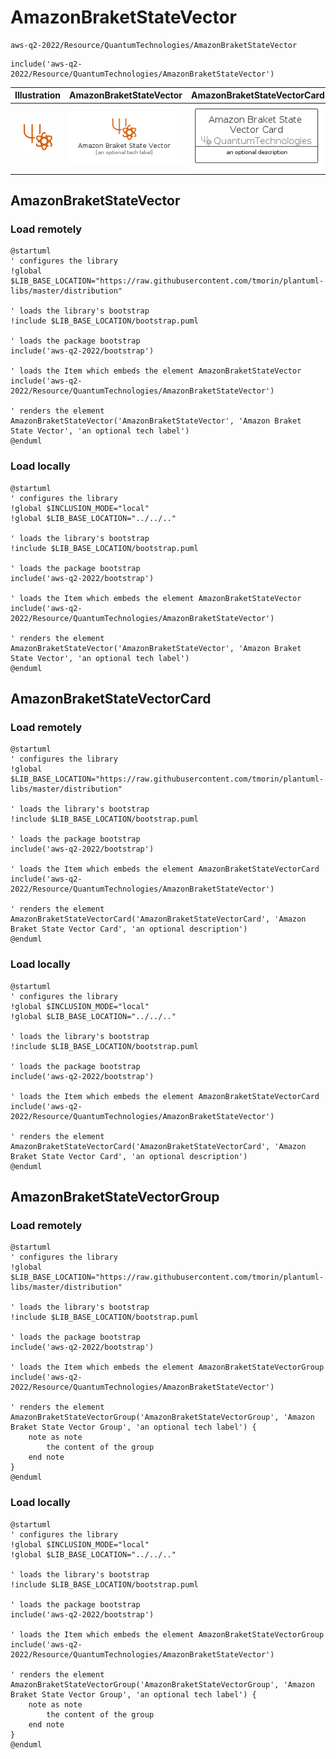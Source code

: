 # AmazonBraketStateVector


```text
aws-q2-2022/Resource/QuantumTechnologies/AmazonBraketStateVector
```

```text
include('aws-q2-2022/Resource/QuantumTechnologies/AmazonBraketStateVector')
```



| Illustration | AmazonBraketStateVector | AmazonBraketStateVectorCard | AmazonBraketStateVectorGroup |
| :---: | :---: | :---: | :---: |
| ![illustration for Illustration](../../../aws-q2-2022/Resource/QuantumTechnologies/AmazonBraketStateVector.png) | ![illustration for AmazonBraketStateVector](../../../aws-q2-2022/Resource/QuantumTechnologies/AmazonBraketStateVector.Local.png) | ![illustration for AmazonBraketStateVectorCard](../../../aws-q2-2022/Resource/QuantumTechnologies/AmazonBraketStateVectorCard.Local.png) | ![illustration for AmazonBraketStateVectorGroup](../../../aws-q2-2022/Resource/QuantumTechnologies/AmazonBraketStateVectorGroup.Local.png) |




## AmazonBraketStateVector

### Load remotely
```plantuml
@startuml
' configures the library
!global $LIB_BASE_LOCATION="https://raw.githubusercontent.com/tmorin/plantuml-libs/master/distribution"

' loads the library's bootstrap
!include $LIB_BASE_LOCATION/bootstrap.puml

' loads the package bootstrap
include('aws-q2-2022/bootstrap')

' loads the Item which embeds the element AmazonBraketStateVector
include('aws-q2-2022/Resource/QuantumTechnologies/AmazonBraketStateVector')

' renders the element
AmazonBraketStateVector('AmazonBraketStateVector', 'Amazon Braket State Vector', 'an optional tech label')
@enduml
```

### Load locally
```plantuml
@startuml
' configures the library
!global $INCLUSION_MODE="local"
!global $LIB_BASE_LOCATION="../../.."

' loads the library's bootstrap
!include $LIB_BASE_LOCATION/bootstrap.puml

' loads the package bootstrap
include('aws-q2-2022/bootstrap')

' loads the Item which embeds the element AmazonBraketStateVector
include('aws-q2-2022/Resource/QuantumTechnologies/AmazonBraketStateVector')

' renders the element
AmazonBraketStateVector('AmazonBraketStateVector', 'Amazon Braket State Vector', 'an optional tech label')
@enduml
```

## AmazonBraketStateVectorCard

### Load remotely
```plantuml
@startuml
' configures the library
!global $LIB_BASE_LOCATION="https://raw.githubusercontent.com/tmorin/plantuml-libs/master/distribution"

' loads the library's bootstrap
!include $LIB_BASE_LOCATION/bootstrap.puml

' loads the package bootstrap
include('aws-q2-2022/bootstrap')

' loads the Item which embeds the element AmazonBraketStateVectorCard
include('aws-q2-2022/Resource/QuantumTechnologies/AmazonBraketStateVector')

' renders the element
AmazonBraketStateVectorCard('AmazonBraketStateVectorCard', 'Amazon Braket State Vector Card', 'an optional description')
@enduml
```

### Load locally
```plantuml
@startuml
' configures the library
!global $INCLUSION_MODE="local"
!global $LIB_BASE_LOCATION="../../.."

' loads the library's bootstrap
!include $LIB_BASE_LOCATION/bootstrap.puml

' loads the package bootstrap
include('aws-q2-2022/bootstrap')

' loads the Item which embeds the element AmazonBraketStateVectorCard
include('aws-q2-2022/Resource/QuantumTechnologies/AmazonBraketStateVector')

' renders the element
AmazonBraketStateVectorCard('AmazonBraketStateVectorCard', 'Amazon Braket State Vector Card', 'an optional description')
@enduml
```

## AmazonBraketStateVectorGroup

### Load remotely
```plantuml
@startuml
' configures the library
!global $LIB_BASE_LOCATION="https://raw.githubusercontent.com/tmorin/plantuml-libs/master/distribution"

' loads the library's bootstrap
!include $LIB_BASE_LOCATION/bootstrap.puml

' loads the package bootstrap
include('aws-q2-2022/bootstrap')

' loads the Item which embeds the element AmazonBraketStateVectorGroup
include('aws-q2-2022/Resource/QuantumTechnologies/AmazonBraketStateVector')

' renders the element
AmazonBraketStateVectorGroup('AmazonBraketStateVectorGroup', 'Amazon Braket State Vector Group', 'an optional tech label') {
    note as note
        the content of the group
    end note
}
@enduml
```

### Load locally
```plantuml
@startuml
' configures the library
!global $INCLUSION_MODE="local"
!global $LIB_BASE_LOCATION="../../.."

' loads the library's bootstrap
!include $LIB_BASE_LOCATION/bootstrap.puml

' loads the package bootstrap
include('aws-q2-2022/bootstrap')

' loads the Item which embeds the element AmazonBraketStateVectorGroup
include('aws-q2-2022/Resource/QuantumTechnologies/AmazonBraketStateVector')

' renders the element
AmazonBraketStateVectorGroup('AmazonBraketStateVectorGroup', 'Amazon Braket State Vector Group', 'an optional tech label') {
    note as note
        the content of the group
    end note
}
@enduml
```


